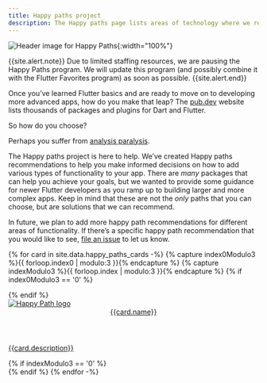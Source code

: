 ```yaml
---
title: Happy paths project
description: The Happy paths page lists areas of technology where we recommend specific Flutter packages and plugins that add functionality to your app.
---
```


![Header image for Happy Paths](/assets/images/docs/happy-paths/HappyPaths_HeaderImage_003.png){:width="100%"}

{{site.alert.note}}
  Due to limited staffing resources,
  we are pausing the
  Happy Paths program.
  We will update this program (and possibly combine it with
  the Flutter Favorites program) as soon as possible.
{{site.alert.end}}

Once you’ve learned Flutter basics and are ready to move on
to developing more advanced apps, how do you make that leap?
The [pub.dev][] website lists thousands of packages and plugins
for Dart and Flutter.

So how do you choose?  
  
Perhaps you suffer from [analysis paralysis][].

[analysis paralysis]: https://www.investopedia.com/terms/a/analysisparalysis.asp#:~:text=Analysis%20paralysis%20is%20an%20inability,an%20inability%20to%20pick%20one
[pub.dev]: {{site.pub}}
  
The Happy paths project is here to help.
We’ve created Happy paths recommendations to help 
you make informed decisions on how to add various
types of functionality to your app.
There are _many_ packages that can help you achieve your goals, 
but we wanted to provide some guidance for newer Flutter
developers as you ramp up to building larger and more complex apps.
Keep in mind that these are not the _only_ paths that you can choose,
but are solutions that we can recommend.  
  
In future, we plan to add more happy path recommendations
for different areas of functionality. If there’s a specific
happy path recommendation that you would like to see, 
[file an issue][] to let us know.  
   
[file an issue]: {{site.github}}/flutter/website/issues/new/choose


{% for card in site.data.happy_paths_cards -%}
  {% capture index0Modulo3 %}{{ forloop.index0 | modulo:3 }}{% endcapture %}
  {% capture indexModulo3 %}{{ forloop.index | modulo:3 }}{% endcapture %}
  {% if index0Modulo3 == '0' %}
  <div class="card-deck mb-4">
  {% endif %}
    <a class="card" href="{{card.url}}">
      <div class="card-body">
        <div class="happy-paths-image-holder">
          <img src="{{card.image}}" alt="Happy Path logo">
        </div>
        <header class="card-title">{{card.name}}</header>
        <p class="card-text">{{card.description}}</p>
      </div>
    </a>
  {% if indexModulo3 == '0' %}
  </div>
  {% endif %}
{% endfor -%}

